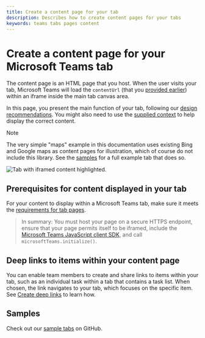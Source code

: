 ```yaml
---
title: Create a content page for your tab
description: Describes how to create content pages for your tabs
keywords: teams tabs pages content
---
```


# Create a content page for your Microsoft Teams tab

The content page is an HTML page that you host. When the user visits your tab, Microsoft Teams will load the `contentUrl` (that you [provided earlier](~/concepts/tabs/tabs-configuration.md)) within an iframe inside the main tab canvas area.

In this page, you present the main function of your tab, following our [design recommendations](~/get-started/design.md#designing-a-great-tab). You might also need to use the [supplied context](~/concepts/tabs/tabs-context.md) to help display the correct content.

> [!NOTE]
> The very simple "maps" example in this documentation uses existing Bing and Google maps as content pages for illustration, which of course do not include this library. See the [samples](~/samples/code-samples.md) for a full example tab that does so.

![Tab with iframed content highlighted.](~/assets/images/tab_content.png)

## Prerequisites for content displayed in your tab

For your content to display within a Microsoft Teams tab, make sure it meets the [requirements for tab pages](~/resources/general/requirements.md).

>In summary: You must host your page on a secure HTTPS endpoint, ensure that your page permits itself to be iframed, include the [Microsoft Teams JavaScript client SDK](/javascript/api/overview/msteams-client), and call `microsoftTeams.initialize()`.

## Deep links to items within your content page

You can enable team members to create and share links to items within your tab, such as an individual task within a tab that contains a task list. When chosen, the link navigates to your tab, which focuses on the specific item. See [Create deep links](~/concepts/deep-links.md) to learn how.

## Samples

Check out our [sample tabs](~/samples/code-samples.md) on GitHub.
